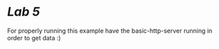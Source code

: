 # _Lab 5_

For properly running this example have the basic-http-server running in order to get data :) 